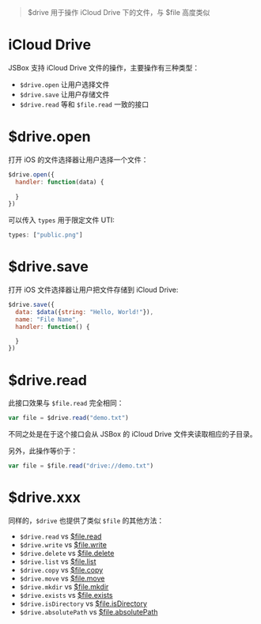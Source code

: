 > $drive 用于操作 iCloud Drive 下的文件，与 $file 高度类似

# iCloud Drive

JSBox 支持 iCloud Drive 文件的操作，主要操作有三种类型：

- `$drive.open` 让用户选择文件
- `$drive.save` 让用户存储文件
- `$drive.read` 等和 `$file.read` 一致的接口

# $drive.open

打开 iOS 的文件选择器让用户选择一个文件：

```js
$drive.open({
  handler: function(data) {
    
  }
})
```

可以传入 `types` 用于限定文件 UTI:

```js
types: ["public.png"]
```

# $drive.save

打开 iOS 文件选择器让用户把文件存储到 iCloud Drive:

```js
$drive.save({
  data: $data({string: "Hello, World!"}),
  name: "File Name",
  handler: function() {

  }
})
```

# $drive.read

此接口效果与 `$file.read` 完全相同：

```js
var file = $drive.read("demo.txt")
```

不同之处是在于这个接口会从 JSBox 的 iCloud Drive 文件夹读取相应的子目录。

另外，此操作等价于：

```js
var file = $file.read("drive://demo.txt")
```

# $drive.xxx

同样的，`$drive` 也提供了类似 `$file` 的其他方法：

- `$drive.read` vs [$file.read](file/method.md?id=filereadpath)
- `$drive.write` vs [$file.write](file/method.md?id=filewriteobject)
- `$drive.delete` vs [$file.delete](file/method.md?id=filedeletepath)
- `$drive.list` vs [$file.list](file/method.md?id=filelistpath)
- `$drive.copy` vs [$file.copy](file/method.md?id=filecopyobject)
- `$drive.move` vs [$file.move](file/method.md?id=filemoveobject)
- `$drive.mkdir` vs [$file.mkdir](file/method.md?id=filemkdirpath)
- `$drive.exists` vs [$file.exists](file/method.md?id=fileexistspath)
- `$drive.isDirectory` vs [$file.isDirectory](file/method.md?id=fileisdirectorypath)
- `$drive.absolutePath` vs [$file.absolutePath](file/method.md?id=fileabsolutepath)